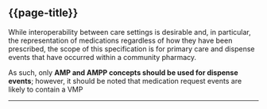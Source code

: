 ## {{page-title}}

While interoperability between care settings is desirable and, in particular, the representation of medications regardless of how they have been prescribed, the scope of this specification is for primary care and dispense events that have occurred within a community pharmacy.

<div class="nhsd-a-box nhsd-a-box--bg-light-yellow nhsd-!t-margin-bottom-6 nhsd-t-body">
As such, only <b>AMP and AMPP concepts should be used for dispense events</b>; however, it should be noted that medication request events are likely to contain a VMP
</div>

---